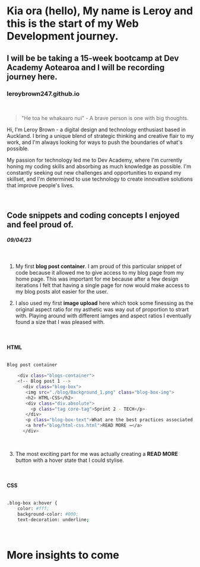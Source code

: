 # Kia ora (hello), My name is Leroy and this is the start of my Web Development journey.
## I will be be taking a 15-week bootcamp at Dev Academy Aotearoa and I will be recording journey here.
### leroybrown247.github.io

<br>

> "He toa he whakaaro nui" - A brave person is one with big thoughts.

Hi, I'm Leroy Brown - a digital design and technology enthusiast based in Auckland. I bring a unique blend of strategic thinking and creative flair to my work, and I'm always looking for ways to push the boundaries of what's possible.

My passion for technology led me to Dev Academy, where I'm currently honing my coding skills and absorbing as much knowledge as possible. I'm constantly seeking out new challenges and opportunities to expand my skillset, and I'm determined to use technology to create innovative solutions that improve people's lives.

<br>

## Code snippets and coding concepts I enjoyed and feel proud of. 

##### *09/04/23*

<br>

1. My first **blog post container**. I am proud of this particular snippet of code because it allowed me to give access to my blog page from my home page. This was important for me because after a few design iterations I felt that having a single page for now would make access to my blog posts alot easier for the user.

2. I also used my first **image upload** here which took some finessing as the original aspect ratio for my asthetic was way out of proportion to strart with. Playing around with different iamges and aspect ratios I eventually found a size that I was pleased with.

<br>

#### HTML

```sh

Blog post container

    <div class="blogs-container">
    <!-- Blog post 1 -->
      <div class="blog-box">
       <img src="./blog/Background_1.png" class="blog-box-img">
       <h2> HTML-CSS</h2>
       <div class="div.absolute">
         <p class="tag core-tag">Sprint 2 - TECH</p>
       </div>
       <p class="blog-box-text">What are the best practices associated with using classes vs. ids?</p>
       <a href="blog/html-css.html">READ MORE →</a>
      </div>

```

<br>

3. The most exciting part for me was actually creating a **READ MORE** button with a hover state that I could stylise.

<br>

#### CSS

```sh

.blog-box a:hover {
    color: #fff;
    background-color: #000;
    text-decoration: underline;

```

<br>

# More insights to come
